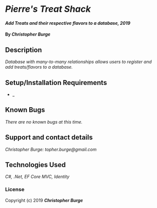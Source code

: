 # _Pierre's Treat Shack_

#### _Add Treats and their respective flavors to a database, 2019_

#### By _**Christopher Burge**_

## Description

_Database with many-to-many relationships allows users to register and add treats/flavors to a database._

## Setup/Installation Requirements

* _


## Known Bugs

_There are no known bugs at this time._

## Support and contact details

_Christopher Burge: topher.burge@gmail.com_

## Technologies Used

_C#, .Net, EF Core MVC, Identity_

### License

Copyright (c) 2019 **_Christopher Burge_**